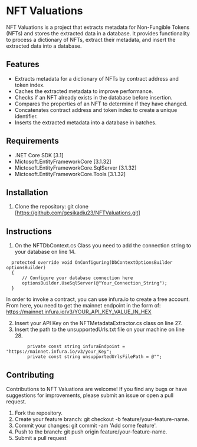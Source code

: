 # NFT Valuations

NFT Valuations is a project that extracts metadata for Non-Fungible Tokens (NFTs) and stores the extracted data in a database. It provides functionality to process a dictionary of NFTs, extract their metadata, and insert the extracted data into a database.

## Features

- Extracts metadata for a dictionary of NFTs by contract address and token index.
- Caches the extracted metadata to improve performance.
- Checks if an NFT already exists in the database before insertion.
- Compares the properties of an NFT to determine if they have changed.
- Concatenates contract address and token index to create a unique identifier.
- Inserts the extracted metadata into a database in batches.

## Requirements

- .NET Core SDK [3.1]
- Mictosoft.EntityFrameworkCore [3.1.32]
- Mictosoft.EntityFrameworkCore.SqlServer [3.1.32]
- Mictosoft.EntityFrameworkCore.Tools [3.1.32]

## Installation

1. Clone the repository:
git clone [https://github.com/gesikadiu23/NFTValuations.git]

## Instructions

1. On the NFTDbContext.cs Class you need to add the connection string to your database on line 14.

```
  protected override void OnConfiguring(DbContextOptionsBuilder optionsBuilder)
  {
      // Configure your database connection here
      optionsBuilder.UseSqlServer(@"Your_Connection_String");
  }
```
In order to invoke a contract, you can use infura.io to create a free account. From here, you need to get the mainnet
endpoint in the form of: https://mainnet.infura.io/v3/YOUR_API_KEY_VALUE_IN_HEX

2. Insert your API Key on the NFTMetadataExtractor.cs class on line 27.
3. Insert the path to the unsupportedUrls.txt file on your machine on line 28.

```
        private const string infuraEndpoint = "https://mainnet.infura.io/v3/your_Key";
        private const string unsupportedUrlsFilePath = @"";
```



## Contributing
Contributions to NFT Valuations are welcome! If you find any bugs or have suggestions for improvements, please submit an issue or open a pull request.

1. Fork the repository.
2. Create your feature branch: git checkout -b feature/your-feature-name.
3. Commit your changes: git commit -am 'Add some feature'.
4. Push to the branch: git push origin feature/your-feature-name.
5. Submit a pull request
